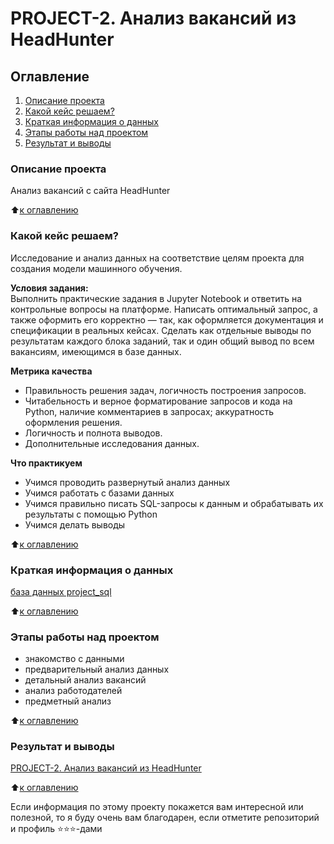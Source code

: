 # PROJECT-2. Анализ вакансий из HeadHunter

## Оглавление
1. [Описание проекта](https://github.com/Yul-Art/SF-DST/tree/main/PROJECT-1.%20Анализ%20резюме%20из%20HeadHunter#описание-проекта)
2. [Какой кейс решаем?](https://github.com/Yul-Art/SF-DST/tree/main/PROJECT-1.%20Анализ%20резюме%20из%20HeadHunter#какой-кейс-решаем)
3. [Краткая информация о данных](https://github.com/Yul-Art/SF-DST/tree/main/PROJECT-1.%20Анализ%20резюме%20из%20HeadHunter#краткая-информация-о-данных)
4. [Этапы работы над проектом](https://github.com/Yul-Art/SF-DST/tree/main/PROJECT-1.%20Анализ%20резюме%20из%20HeadHunter#этапы-работы-над-проектом)
5. [Результат и выводы](https://github.com/Yul-Art/SF-DST/tree/main/PROJECT-1.%20Анализ%20резюме%20из%20HeadHunter#результат-и-выводы)


### Описание проекта
Анализ вакансий с сайта HeadHunter

:arrow_up:[к оглавлению](https://github.com/Yul-Art/SF-DST/tree/main/PROJECT-1.%20Анализ%20резюме%20из%20HeadHunter#оглавление)

### Какой кейс решаем?    
Исследование и анализ данных на соответствие целям проекта для создания модели машинного обучения.

**Условия задания:**  
Выполнить практические задания в Jupyter Notebook и ответить на контрольные вопросы на платформе.
Написать оптимальный запрос, а также оформить его корректно — так, как оформляется документация и спецификации в реальных кейсах. 
Сделать как отдельные выводы по результатам каждого блока заданий, так и один общий вывод по всем вакансиям, имеющимся в базе данных.

**Метрика качества**  
* Правильность решения задач, логичность построения запросов.
* Читабельность и верное форматирование запросов и кода на Python, наличие комментариев в запросах; аккуратность оформления решения.
* Логичность и полнота выводов.
* Дополнительные исследования данных.


**Что практикуем**     
* Учимся проводить развернутый анализ данных
* Учимся работать с базами данных
* Учимся правильно писать SQL-запросы к данным и обрабатывать их результаты с помощью Python
* Учимся делать выводы

:arrow_up:[к оглавлению](https://github.com/Yul-Art/SF-DST/tree/main/PROJECT-1.%20Анализ%20резюме%20из%20HeadHunter#оглавление)

### Краткая информация о данных
[база данных project_sql](http://178.154.241.204:3000/browse/3-project-sql)
 
:arrow_up:[к оглавлению](https://github.com/Yul-Art/SF-DST/tree/main/PROJECT-1.%20Анализ%20резюме%20из%20HeadHunter#оглавление)

### Этапы работы над проектом  
* знакомство с данными
* предварительный анализ данных
* детальный анализ вакансий
* анализ работодателей
* предметный анализ

:arrow_up:[к оглавлению](https://github.com/Yul-Art/SF-DST/tree/main/PROJECT-1.%20Анализ%20резюме%20из%20HeadHunter#оглавление)

### Результат и выводы 
[PROJECT-2. Анализ вакансий из HeadHunter](https://github.com/Yul-Art/SF-DST/blob/main/PROJECT-1.%20Анализ%20резюме%20из%20HeadHunter/Project-1_HeadHunter_resume_analysis.ipynb)

:arrow_up:[к оглавлению](https://github.com/Yul-Art/SF-DST/tree/main/PROJECT-1.%20Анализ%20резюме%20из%20HeadHunter#оглавление)




Если информация по этому проекту покажется вам интересной или полезной, то я буду очень вам благодарен, если отметите репозиторий и профиль ⭐️⭐️⭐️-дами